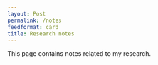 ```yaml
---
layout: Post
permalink: /notes
feedformat: card
title: Research notes
---
```


This page contains notes related to my research. 
